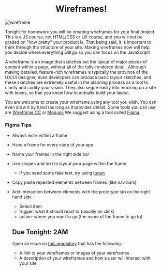 <h1 align="center">Wireframes!</h1>

![wireframe](https://cdn-images-1.medium.com/max/1200/1*DsewIjSZe2quBs1OPuQ-VQ.jpeg)

Tonight for homework you will be creating wireframes for your final project. This is a JS course, not HTML/CSS or UX course, and you will not be graded on "how pretty" your product is. That being said, it is important to think through the structure of your site. Making wireframes now will help you decide where everything will go so you can focus on the JavaScript! 

A wireframe is an image that sketches out the layout of major pieces of content within a page, without all of the fully-rendered detail. Although making detailed, feature-rich wireframes is typically the province of the UX/UI designer, even developers can produce basic layout sketches, and these sketches are extremely useful in the planning process as a tool to clarify and codify your vision. They also segue easily into mocking up a site with boxes, so that you know how to actually build your layout.

You are welcome to create your wireframe using any tool you wish. You can even draw it by hand (as long as it provides detail). Some tools you can use are [Wireframe CC](https://wireframe.cc/) or [Moqups](https://moqups.com/) We suggest using a tool called [Figma](https://www.figma.com/files).

### Figma Tips

- Always work within a frame
- Have a frame for every state of your app
- Name your frames in the right side bar 
- Use shapes and text to layout your page within the frame
  - if you need some fake text, try using [lorum](https://www.lipsum.com/)
- Copy paste repeated elements between frames (like nav bars)
- Add interaction between elements with the prototype tab on the right hand side
  - Select item
  - trigger: what it should react to (usually on click)
  - action: where you want to go (the name of the frame to go to)
  
  ## Due Tonight: 2AM
  
  Open an issue on [this repository](https://github.com/js-penguins/hw-w02d02-wireframes) that has the following:
  - A link to your wireframes or images of your wireframes
  - A description of your wireframes and how a user will interact with your site

